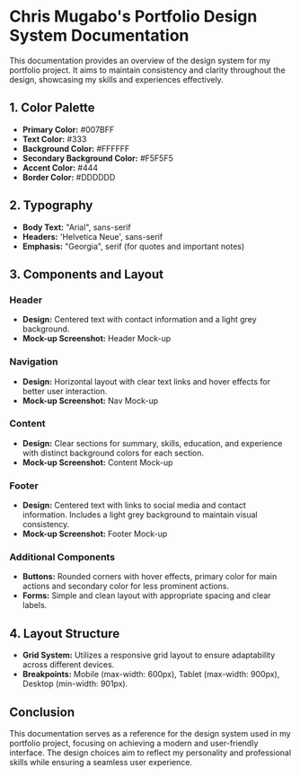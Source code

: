  # Chris Mugabo's Portfolio Design System Documentation

This documentation provides an overview of the design system for my portfolio project. It aims to maintain consistency and clarity throughout the design, showcasing my skills and experiences effectively.

## 1. Color Palette
- **Primary Color:** #007BFF
- **Text Color:** #333
- **Background Color:** #FFFFFF
- **Secondary Background Color:** #F5F5F5
- **Accent Color:** #444
- **Border Color:** #DDDDDD

## 2. Typography
- **Body Text:** "Arial", sans-serif
- **Headers:** 'Helvetica Neue', sans-serif
- **Emphasis:** "Georgia", serif (for quotes and important notes)

## 3. Components and Layout

### Header
- **Design:** Centered text with contact information and a light grey background.
- **Mock-up Screenshot:** Header Mock-up

### Navigation
- **Design:** Horizontal layout with clear text links and hover effects for better user interaction.
- **Mock-up Screenshot:** Nav Mock-up

### Content
- **Design:** Clear sections for summary, skills, education, and experience with distinct background colors for each section.
- **Mock-up Screenshot:** Content Mock-up

### Footer
- **Design:** Centered text with links to social media and contact information. Includes a light grey background to maintain visual consistency.
- **Mock-up Screenshot:** Footer Mock-up

### Additional Components
- **Buttons:** Rounded corners with hover effects, primary color for main actions and secondary color for less prominent actions.
- **Forms:** Simple and clean layout with appropriate spacing and clear labels.

## 4. Layout Structure
- **Grid System:** Utilizes a responsive grid layout to ensure adaptability across different devices.
- **Breakpoints:** Mobile (max-width: 600px), Tablet (max-width: 900px), Desktop (min-width: 901px).

## Conclusion
This documentation serves as a reference for the design system used in my portfolio project, focusing on achieving a modern and user-friendly interface. The design choices aim to reflect my personality and professional skills while ensuring a seamless user experience.

